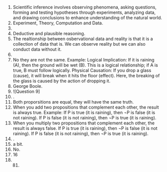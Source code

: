 1. Scientific inference involves observing phenomena, asking questions, forming and testing hypotheses through experiments, analyzing data, and drawing conclusions to enhance understanding of the natural world.
2. Experiment, Theory, Computation and Data.  
3. 
4. Deductive and plausible reasoning.
5. The realtionship between osbervational data and reality is that it is a collection of data that is. We can observe reality but we can also conduct data without it.
6.
7. No they are not the same. Example: Logical Implication: If it is raining (A), then the ground will be wet (B). This is a logical relationship; if A is true, B must follow logically. Physical Causation: If you drop a glass (cause), it will break when it hits the floor (effect). Here, the breaking of the glass is caused by the action of dropping it.
8. George Boole.  
9. ![Question 9]
10. .
11. Both proporsitions are equal, they will have the same truth.   
12. When you add two propositions that complement each other, the result is always true. Example: If P is true (it is raining), then ¬P is false (it is not raining). If P is false (it is not raining), then  ¬P is true (it is raining).  
13. When you multiply two propositions that complement each other, the result is always false. If P is true (it is raining), then ¬P is false (it is not raining). If P is false (it is not raining), then ¬P is true (it is raining).  
14. .
15. a bit.
16. No.
17. 16
18. 81.  

